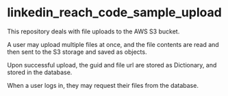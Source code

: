 # linkedin_reach_code_sample_upload
This repository deals with file uploads to the AWS S3 bucket.

A user may upload multiple files at once, and the file contents are read and then sent to the S3 storage and saved as objects.

Upon successful upload, the guid and file url are stored as Dictionary, and stored in the database.

When a user logs in, they may request their files from the database.
